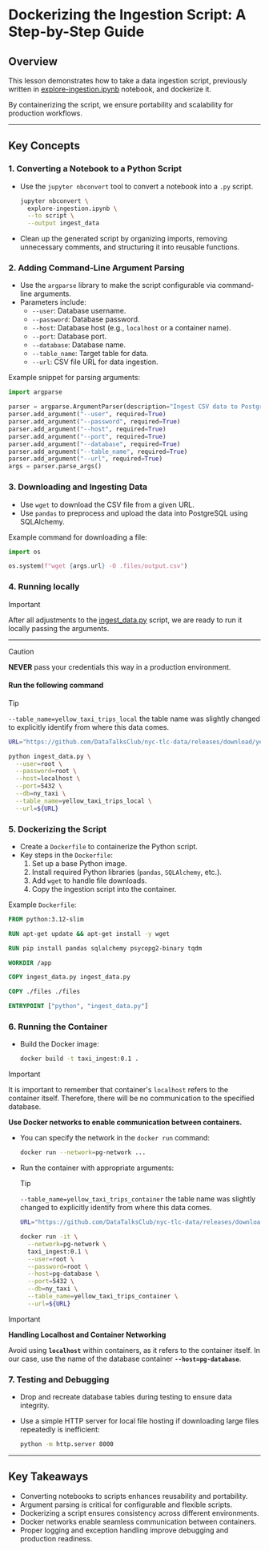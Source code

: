 # Dockerizing the Ingestion Script: A Step-by-Step Guide

## Overview

This lesson demonstrates how to take a data ingestion script, previously written in [explore-ingestion.ipynb](./explore-ingestion.ipynb) notebook, and dockerize it.

By containerizing the script, we ensure portability and scalability for production workflows.

---

## Key Concepts

### 1. Converting a Notebook to a Python Script

- Use the `jupyter nbconvert` tool to convert a notebook into a `.py` script.

  ```bash
  jupyter nbconvert \
    explore-ingestion.ipynb \
    --to script \
    --output ingest_data
  ```

- Clean up the generated script by organizing imports, removing unnecessary comments, and structuring it into reusable functions.

### 2. Adding Command-Line Argument Parsing

- Use the `argparse` library to make the script configurable via command-line arguments.
- Parameters include:
  - `--user`: Database username.
  - `--password`: Database password.
  - `--host`: Database host (e.g., `localhost` or a container name).
  - `--port`: Database port.
  - `--database`: Database name.
  - `--table_name`: Target table for data.
  - `--url`: CSV file URL for data ingestion.

Example snippet for parsing arguments:

```python
import argparse

parser = argparse.ArgumentParser(description="Ingest CSV data to PostgreSQL")
parser.add_argument("--user", required=True)
parser.add_argument("--password", required=True)
parser.add_argument("--host", required=True)
parser.add_argument("--port", required=True)
parser.add_argument("--database", required=True)
parser.add_argument("--table_name", required=True)
parser.add_argument("--url", required=True)
args = parser.parse_args()
```

### 3. Downloading and Ingesting Data

- Use `wget` to download the CSV file from a given URL.
- Use `pandas` to preprocess and upload the data into PostgreSQL using SQLAlchemy.

Example command for downloading a file:

```python
import os

os.system(f"wget {args.url} -O .files/output.csv")
```

### 4. Running locally

> [!IMPORTANT]
> After all adjustments to the [ingest_data.py](./ingest_data.py) script, we are ready to run it locally passing the arguments.
---
> [!CAUTION]
> **NEVER** pass your credentials this way in a production environment.


#### Run the following command

> [!TIP]
> `--table_name=yellow_taxi_trips_local` the table name was slightly changed to explicitly identify from where this data comes.

```bash
URL="https://github.com/DataTalksClub/nyc-tlc-data/releases/download/yellow/yellow_tripdata_2021-01.csv.gz"

python ingest_data.py \
  --user=root \
  --password=root \
  --host=localhost \
  --port=5432 \
  --db=ny_taxi \
  --table_name=yellow_taxi_trips_local \
  --url=${URL}
```

### 5. Dockerizing the Script

- Create a `Dockerfile` to containerize the Python script.
- Key steps in the `Dockerfile`:
  1. Set up a base Python image.
  2. Install required Python libraries (`pandas`, `SQLAlchemy`, etc.).
  3. Add `wget` to handle file downloads.
  4. Copy the ingestion script into the container.

Example `Dockerfile`:

```dockerfile
FROM python:3.12-slim

RUN apt-get update && apt-get install -y wget

RUN pip install pandas sqlalchemy psycopg2-binary tqdm

WORKDIR /app

COPY ingest_data.py ingest_data.py

COPY ./files ./files

ENTRYPOINT ["python", "ingest_data.py"]
```

### 6. Running the Container

- Build the Docker image:

  ```bash
  docker build -t taxi_ingest:0.1 .
  ```

> [!IMPORTANT]
> It is important to remember that container's `localhost` refers to the container itself. Therefore, there will be no communication to the specified database.
>
> **Use Docker networks to enable communication between containers.**

- You can specify the network in the `docker run` command:

  ```bash
  docker run --network=pg-network ...
  ```

- Run the container with appropriate arguments:
  > [!TIP]
  > `--table_name=yellow_taxi_trips_container`  the table name was slightly changed to explicitly identify from where this data comes.

  ```bash
  URL="https://github.com/DataTalksClub/nyc-tlc-data/releases/download/yellow/yellow_tripdata_2021-01.csv.gz"

  docker run -it \
    --network=pg-network \
    taxi_ingest:0.1 \
    --user=root \
    --password=root \
    --host=pg-database \
    --port=5432 \
    --db=ny_taxi \
    --table_name=yellow_taxi_trips_container \
    --url=${URL}
  ```

> [!IMPORTANT]
> **Handling Localhost and Container Networking**
>
> Avoid using **`localhost`** within containers, as it refers to the container itself.
> In our case, use the name of the database container
> **`--host=pg-database`**.

### 7. **Testing and Debugging**

- Drop and recreate database tables during testing to ensure data integrity.
- Use a simple HTTP server for local file hosting if downloading large files repeatedly is inefficient:

  ```bash
  python -m http.server 8000
  ```

---

## Key Takeaways

- Converting notebooks to scripts enhances reusability and portability.
- Argument parsing is critical for configurable and flexible scripts.
- Dockerizing a script ensures consistency across different environments.
- Docker networks enable seamless communication between containers.
- Proper logging and exception handling improve debugging and production readiness.
